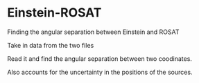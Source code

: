 # Einstein-ROSAT
Finding the angular separation between Einstein and ROSAT

Take in data from the two files

Read it and find the angular separation between two coodinates.

Also accounts for the uncertainty in the positions of the sources.